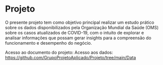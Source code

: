 # Projeto
O presente projeto tem como objetivo principal realizar um estudo prático sobre os dados disponibilizados pela Organização Mundial da Saúde (OMS) sobre os casos atualizados de COVID-19, com o intuito de explorar e analisar informações que possam gerar insights para a compreensão do funcionamento e desempenho do negócio.



Acesso ao documento do projeto: 
Acesso aos dados: https://github.com/GrupoProjetoAplicado/Projeto/tree/main/Data

